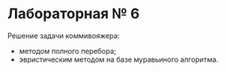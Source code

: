 # Лабораторная № 6

Решение задачи коммивояжера:
* методом полного перебора;
* эвристическим методом на базе муравьиного алгоритма.
